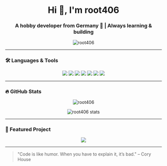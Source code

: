 <h1 align="center">Hi 👋, I'm root406</h1>
<h3 align="center">A hobby developer from Germany 🌱 | Always learning & building</h3>

<p align="center">
  <img src="https://komarev.com/ghpvc/?username=root406&label=Profile%20views&color=0e75b6&style=flat" alt="root406" />
</p>

---

### 🛠️ Languages & Tools
<p align="center">
  <img src="https://img.shields.io/badge/HTML5-E34F26?style=for-the-badge&logo=html5&logoColor=white" />
  <img src="https://img.shields.io/badge/CSS3-1572B6?style=for-the-badge&logo=css3&logoColor=white" />
  <img src="https://img.shields.io/badge/Java-007396?style=for-the-badge&logo=java&logoColor=white" />
  <img src="https://img.shields.io/badge/JavaScript-F7DF1E?style=for-the-badge&logo=javascript&logoColor=black" />
  <img src="https://img.shields.io/badge/Python-3776AB?style=for-the-badge&logo=python&logoColor=white" />
  <img src="https://img.shields.io/badge/MySQL-4479A1?style=for-the-badge&logo=mysql&logoColor=white" />
  <img src="https://img.shields.io/badge/MongoDB-47A248?style=for-the-badge&logo=mongodb&logoColor=white" />
</p>

---

### 🔥 GitHub Stats
<p align="center">
  <img src="https://github-profile-trophy.vercel.app/?username=root406&theme=darkhub" alt="root406" />
</p>

<p align="center">
  <img src="https://github-readme-stats.vercel.app/api?username=root406&show_icons=true&theme=radical&count_private=true" alt="root406 stats" />
</p>

---

### 🚀 Featured Project

<p align="center">
  <a href="https://github.com/root406/DiscordNotification" target="_blank">
    <img src="https://img.shields.io/badge/DiscordNotification-🤖-7289DA?style=for-the-badge&logo=discord&logoColor=white" />
  </a>
</p>

---

> "Code is like humor. When you have to explain it, it’s bad." – Cory House
